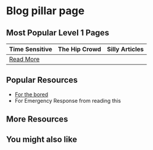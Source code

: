 # Blog pillar page

## Most Popular Level 1 Pages

| Time Sensitive | The Hip Crowd | Silly Articles |
|----------|----------|----------|
| [Read More](level-1/time-sensitive.md)        |

## Popular Resources

- [For the bored](level-1/time-sensitive.md)
- For Emergency Response from reading this

## More Resources

## You might also like
